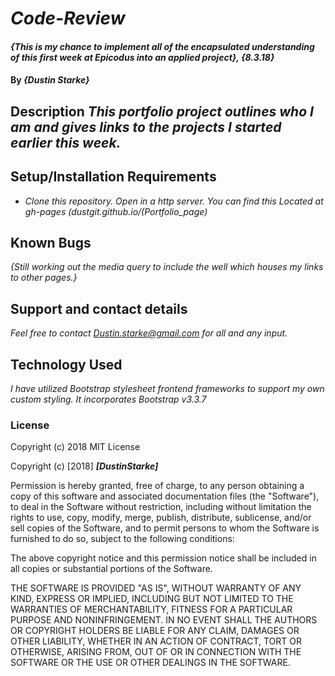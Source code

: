 # _Code-Review_

#### _{This is my chance to implement all of the encapsulated understanding of this first week at Epicodus into an applied project}, {8.3.18}_

#### By _**{Dustin Starke}**_

## Description _This portfolio project outlines who I am and gives links to the projects I started earlier this week._

## Setup/Installation Requirements

* _Clone this repository. Open in a http server. You can find this Located at gh-pages (dustgit.github.io/(Portfolio_page)_

## Known Bugs
_{Still working out the media query to include the well which houses my links to other pages.}_
## Support and contact details

_Feel free to contact Dustin.starke@gmail.com for all and any input._

## Technology Used

_I have utilized Bootstrap stylesheet frontend frameworks to support my own custom styling. It incorporates Bootstrap v3.3.7_
### License

Copyright (c) 2018
MIT License

Copyright (c) [2018] **_[DustinStarke]_**

Permission is hereby granted, free of charge, to any person obtaining a copy
of this software and associated documentation files (the "Software"), to deal
in the Software without restriction, including without limitation the rights
to use, copy, modify, merge, publish, distribute, sublicense, and/or sell
copies of the Software, and to permit persons to whom the Software is
furnished to do so, subject to the following conditions:

The above copyright notice and this permission notice shall be included in all
copies or substantial portions of the Software.

THE SOFTWARE IS PROVIDED "AS IS", WITHOUT WARRANTY OF ANY KIND, EXPRESS OR
IMPLIED, INCLUDING BUT NOT LIMITED TO THE WARRANTIES OF MERCHANTABILITY,
FITNESS FOR A PARTICULAR PURPOSE AND NONINFRINGEMENT. IN NO EVENT SHALL THE
AUTHORS OR COPYRIGHT HOLDERS BE LIABLE FOR ANY CLAIM, DAMAGES OR OTHER
LIABILITY, WHETHER IN AN ACTION OF CONTRACT, TORT OR OTHERWISE, ARISING FROM,
OUT OF OR IN CONNECTION WITH THE SOFTWARE OR THE USE OR OTHER DEALINGS IN THE
SOFTWARE.
